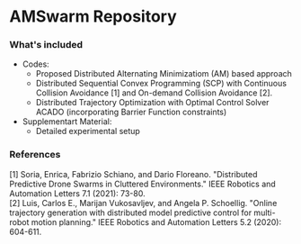 # AMSwarm Repository 

### What's included

* Codes: 
    * Proposed Distributed Alternating Minimizatiom (AM) based approach
    * Distributed Sequential Convex Programming (SCP) with Continuous Collision Avoidance [1] and On-demand Collision Avoidance [2].
    * Distributed Trajectory Optimization with Optimal Control Solver ACADO (incorporating Barrier Function constraints)
* Supplementart Material:
    * Detailed experimental setup


### References
[1] Soria, Enrica, Fabrizio Schiano, and Dario Floreano. "Distributed Predictive Drone Swarms in Cluttered Environments." IEEE Robotics and Automation Letters 7.1 (2021): 73-80.    
[2] Luis, Carlos E., Marijan Vukosavljev, and Angela P. Schoellig. "Online trajectory generation with distributed model predictive control for multi-robot motion planning." IEEE Robotics and Automation Letters 5.2 (2020): 604-611.